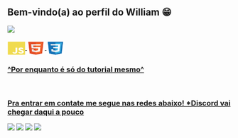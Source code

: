 ## Bem-vindo(a) ao perfil do William 😁

 <div>
   <a href="https://github.com/Williaw-Al">
   <img height="180em" src="https://github-readme-stats.vercel.app/api?username=Williaw-Al&show_icons=true&theme=onedark&include_all_commits=true&count_private=true"/>

<div style="display: inline_block"><br>
  <img align="center" alt="Js" height="30" width="40" src="https://raw.githubusercontent.com/devicons/devicon/master/icons/javascript/javascript-plain.svg">
  <img align="center" alt="HTML" height="30" width="40" src="https://raw.githubusercontent.com/devicons/devicon/master/icons/html5/html5-original.svg">
  <img align="center" alt="CSS" height="30" width="40" src="https://raw.githubusercontent.com/devicons/devicon/master/icons/css3/css3-original.svg">
</div>
 <h3>^Por enquanto é só do tutorial mesmo^</h2>
 
<br>
 
### Pra entrar em contate me segue nas redes abaixo! *Discord vai chegar daqui a pouco
 
<div> 
  <a href="https://instagram.com/williawawa" target="_blank"><img src="https://img.shields.io/badge/-Instagram-%23E4405F?style=for-the-badge&logo=instagram&logoColor=white" target="_blank"></a>
 <a href="#Aqui vai o discord" target="_blank"><img src="https://img.shields.io/badge/Discord-7289DA?style=for-the-badge&logo=discord&logoColor=white" target="_blank"></a> 
  <a href = "mailto:william.al.avia@gmail.com"><img src="https://img.shields.io/badge/-Gmail-%23333?style=for-the-badge&logo=gmail&logoColor=white" target="_blank"></a>
  <a href="https://www.linkedin.com/in/william-al-avila" target="_blank"><img src="https://img.shields.io/badge/-LinkedIn-%230077B5?style=for-the-badge&logo=linkedin&logoColor=white" target="_blank"></a>
</div>
